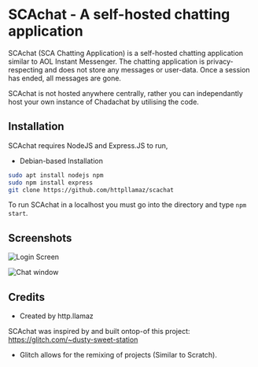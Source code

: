 # SCAchat - A self-hosted chatting application

SCAchat (SCA Chatting Application) is a self-hosted chatting application similar to AOL Instant Messenger. The chatting application is privacy-respecting and does not store any messages or user-data. Once a session has ended, all messages are gone.

SCAchat is not hosted anywhere centrally, rather you can independantly host your own instance of Chadachat by utilising the code.

## Installation

SCAchat requires NodeJS and Express.JS to run,

- Debian-based Installation

```sh
sudo apt install nodejs npm
sudo npm install express
git clone https://github.com/httpllamaz/scachat
```

To run SCAchat in a localhost you must go into the directory and type `npm start`.

## Screenshots

![Login Screen](https://github.com/httpllamaz/scachat/blob/main/Screenshots/2.png?raw=true)

![Chat window](https://github.com/httpllamaz/scachat/blob/main/Screenshots/1.png?raw=true)

## Credits

- Created by http.llamaz

SCAchat was inspired by and built ontop-of this project: https://glitch.com/~dusty-sweet-station 

- Glitch allows for the remixing of projects (Similar to Scratch).
